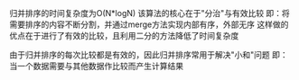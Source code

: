 归并排序的时间复杂度为O(N*logN)
该算法的核心在于"分治"与有效比较
即：将需要排序的内容不断分割，并通过merge方法实现内部有序，外部无序
这样做的优点在于进行了有效的比较，且利用二分的方法降低了时间复杂度

由于归并排序的每次比较都是有效的，因此归并排序常用于解决"小和"问题
即：当一个数据需要与其他数据作比较而产生计算结果